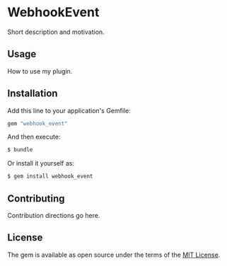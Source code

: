 # WebhookEvent
Short description and motivation.

## Usage
How to use my plugin.

## Installation
Add this line to your application's Gemfile:

```ruby
gem "webhook_event"
```

And then execute:
```bash
$ bundle
```

Or install it yourself as:
```bash
$ gem install webhook_event
```

## Contributing
Contribution directions go here.

## License
The gem is available as open source under the terms of the [MIT License](https://opensource.org/licenses/MIT).
